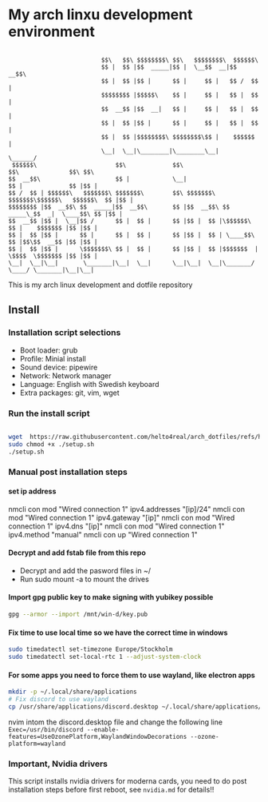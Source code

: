 # My arch linxu development environment
```

                          $$\   $$\ $$$$$$$$\ $$\   $$$$$$$$\  $$$$$$\                          
                          $$ |  $$ |$$  _____|$$ |  \__$$  __|$$  __$$\                         
                          $$ |  $$ |$$ |      $$ |     $$ |   $$ /  $$ |                        
                          $$$$$$$$ |$$$$$\    $$ |     $$ |   $$ |  $$ |                        
                          $$  __$$ |$$  __|   $$ |     $$ |   $$ |  $$ |                        
                          $$ |  $$ |$$ |      $$ |     $$ |   $$ |  $$ |                        
                          $$ |  $$ |$$$$$$$$\ $$$$$$$$\$$ |    $$$$$$  |                        
                          \__|  \__|\________|\________\__|    \______/                         
 $$$$$$\                      $$\             $$\                      $$\              $$\ $$\ 
$$  __$$\                     $$ |            \__|                     $$ |             $$ |$$ |
$$ /  $$ | $$$$$$\   $$$$$$$\ $$$$$$$\        $$\ $$$$$$$\   $$$$$$$\$$$$$$\   $$$$$$\  $$ |$$ |
$$$$$$$$ |$$  __$$\ $$  _____|$$  __$$\       $$ |$$  __$$\ $$  _____\_$$  _|  \____$$\ $$ |$$ |
$$  __$$ |$$ |  \__|$$ /      $$ |  $$ |      $$ |$$ |  $$ |\$$$$$$\   $$ |    $$$$$$$ |$$ |$$ |
$$ |  $$ |$$ |      $$ |      $$ |  $$ |      $$ |$$ |  $$ | \____$$\  $$ |$$\$$  __$$ |$$ |$$ |
$$ |  $$ |$$ |      \$$$$$$$\ $$ |  $$ |      $$ |$$ |  $$ |$$$$$$$  | \$$$$  \$$$$$$$ |$$ |$$ |
\__|  \__|\__|       \_______|\__|  \__|      \__|\__|  \__|\_______/   \____/ \_______|\__|\__|

```

This is my arch linux development and dotfile repository

## Install

### Installation script selections

- Boot loader: grub
- Profile: Minial install
- Sound device: pipewire
- Network: Network manager
- Language: English with Swedish keyboard
- Extra packages: git, vim, wget

### Run the install script

```bash

wget  https://raw.githubusercontent.com/helto4real/arch_dotfiles/refs/heads/main/setup.sh 
sudo chmod +x ./setup.sh
./setup.sh

```

### Manual post installation steps

#### set ip address
nmcli con mod "Wired connection 1" ipv4.addresses "[ip]/24"
nmcli con mod "Wired connection 1" ipv4.gateway "[ip]"
nmcli con mod "Wired connection 1" ipv4.dns "[ip]"
nmcli con mod "Wired connection 1" ipv4.method "manual"
nmcli con up "Wired connection 1"

#### Decrypt and add fstab file from this repo
- Decrypt and add the pasword files in ~/
- Run sudo mount -a to mount the drives

#### Import gpg public key to make signing with yubikey possible
```bash
gpg --armor --import /mnt/win-d/key.pub
```

#### Fix time to use local time so we have the correct time in windows
```bash
sudo timedatectl set-timezone Europe/Stockholm
sudo timedatectl set-local-rtc 1 --adjust-system-clock
```

#### For some apps you need to force them to use wayland, like electron apps
```bash
mkdir -p ~/.local/share/applications
# Fix discord to use wayland
cp /usr/share/applications/discord.desktop ~/.local/share/applications/
```

nvim intom the discord.desktop file and change the following line
`Exec=/usr/bin/discord --enable-features=UseOzonePlatform,WaylandWindowDecorations --ozone-platform=wayland`

### Important, Nvidia drivers
This script installs nvidia drivers for moderna cards, you need to do post installation steps before first reboot, see `nvidia.md` for details!!

